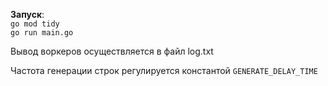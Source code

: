 **Запуск**: \
`go mod tidy` \
`go run main.go`

Вывод воркеров осуществляется в файл log.txt

Частота генерации строк регулируется константой `GENERATE_DELAY_TIME`
